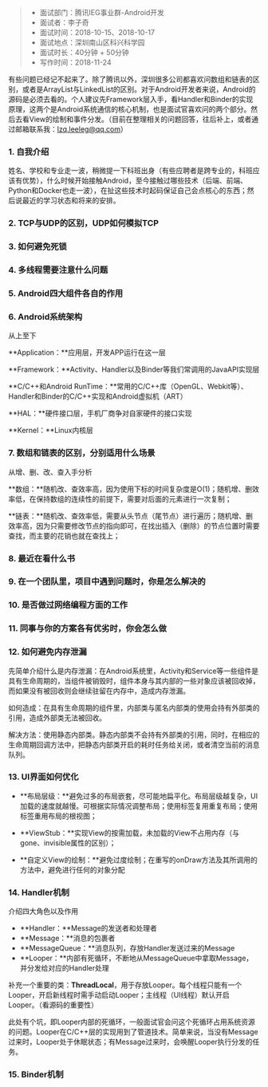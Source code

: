 > * 面试部门：腾讯IEG事业群-Android开发
> * 面试者：李子奇
> * 面试时间：2018-10-15、2018-10-17
> * 面试地点：深圳南山区科兴科学园
> * 面试时长：40分钟 + 50分钟
> * 写作时间：2018-11-24

有些问题已经记不起来了。除了腾讯以外，深圳很多公司都喜欢问数组和链表的区别，或者是ArrayList与LinkedList的区别。对于Android开发者来说，Android的源码是必须去看的。个人建议先Framework层入手，看Handler和Binder的实现原理，这两个是Android系统通信的核心机制，也是面试官喜欢问的两个部分。然后去看View的绘制和事件分发。（目前在整理相关的问题回答，往后补上，或者通过邮箱联系我：lzq.leeleg@qq.com）
### 1. 自我介绍
姓名、学校和专业走一波，稍微提一下科班出身（有些应聘者是跨专业的，科班应该有优势），什么时候开始接触Android，至今接触过哪些技术（后端、前端、Python和Docker也走一波），在扯这些技术时起码保证自己会点核心的东西；然后说最近的学习状态和将来的安排。
### 2. TCP与UDP的区别，UDP如何模拟TCP
### 3. 如何避免死锁
### 4. 多线程需要注意什么问题
### 5. Android四大组件各自的作用
### 6. Android系统架构
从上至下

**Application：**应用层，开发APP运行在这一层

**Framework：**Activity、Handler以及Binder等我们常调用的JavaAPI实现层

**C/C++和Android RunTime：**常用的C/C++库（OpenGL、Webkit等）、Handler和Binder的C/C++实现和Android虚拟机（ART）

**HAL：**硬件接口层，手机厂商争对自家硬件的接口实现

**Kernel：**Linux内核层
### 7. 数组和链表的区别，分别适用什么场景
从增、删、改、查入手分析

**数组：**随机改、查效率高，因为使用下标的时间复杂度是O(1)；随机增、删效率低，在保持数组的连续性的前提下，需要对后面的元素进行一次复制；

**链表：**随机改、查效率低，需要从头节点（尾节点）进行遍历；随机增、删效率高，因为只需要修改节点的指向即可，在找出插入（删除）的节点位置时需要查找，而主要的花销也就在查找上；
### 8. 最近在看什么书
### 9. 在一个团队里，项目中遇到问题时，你是怎么解决的
### 10. 是否做过网络编程方面的工作
### 11. 同事与你的方案各有优劣时，你会怎么做
### 12. 如何避免内存泄漏
先简单介绍什么是内存泄漏：在Android系统里，Activity和Service等一些组件是具有生命周期的，当组件被销毁时，组件本身与其内部的一些对象应该被回收掉，而如果没有被回收则会继续驻留在内存中，造成内存泄漏。

如何造成：在具有生命周期的组件里，内部类与匿名内部类的使用会持有外部类的引用，造成外部类无法被回收。

解决方法：使用静态内部类。静态内部类不会持有外部类的引用，同时，在相应的生命周期回调方法中，把静态内部类开启的耗时任务给关闭，或者清空当前的消息队列。
### 13. UI界面如何优化
- **布局层级：**避免过多的布局嵌套，尽可能地扁平化。布局层级越复杂，UI加载的速度就越慢。可根据实际情况调整布局；使用<include />标签复用重复布局；使用<merge />标签重用布局的根视图；

- **ViewStub：**实现View的按需加载，未加载的View不占用内存（与gone、invisible属性的区别）；

- **自定义View的绘制：**避免过度绘制；在重写的onDraw方法及其所调用的方法中，避免进行任何的对象分配
### 14. Handler机制
介绍四大角色以及作用
- **Handler：**Message的发送者和处理者
- **Message：**消息的包裹者
- **MessageQueue：**消息队列，存放Handler发送过来的Message
- **Looper：**内部有死循环，不断地从MessageQueue中拿取Message，并分发给对应的Handler处理

补充一个重要的类：**ThreadLocal**，用于存放Looper。每个线程只能有一个Looper，开启新线程时需手动启动Looper；主线程（UI线程）默认开启Looper。（看源码的重要性）

此处有个坑，即Looper内部的死循环，一般面试官会问这个死循环占用系统资源的问题。Looper在C/C++层的实现用到了管道技术。简单来说，当没有Message过来时，Looper处于休眠状态；有Message过来时，会唤醒Looper执行分发的任务。
### 15. Binder机制